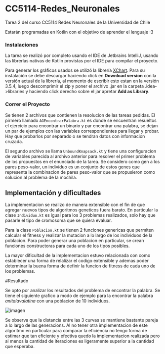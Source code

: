 # CC5114-Redes_Neuronales
Tarea 2 del curso CC5114 Redes Neuronales de la Universidad de Chile

Estarán programadas en Kotlin con el objetivo de aprender el lenguaje :3

### Instalaciones
La tarea se realizó por completo usando el IDE de Jetbrains IntelliJ, usando las librerías nativas de Kotlin provistas 
por el IDE para compilar el proyecto.

Para generar los gráficos usados se utilizó la librería [XChart](https://knowm.org/open-source/XChart/). Para su instalación
se debe descargar haciendo click en __Download version__ con la versión actual de la librería, al momento de escribir 
esto estan en la versión 3.5.4, luego descomprimir el zip y poner el archivo .jar en la carpeta .idea->libraries y haciendo click 
derecho sobre el jar apretar __Add as Library__.

### Correr el Proyecto
Se tienen 2 archivos que contienen la resolucion de las tareas pedidas. El pirmero llamado
`AGEncontrarPalabra.kt` es donde se encuentran resueltos el ejercicio para encontrar un binario
y par encontrar una palabra, se dejan un par de ejemplos con las variables correspondientes
para llegar y probar. Hay que probarlos por separado o se tendran datos con informacion cruzada.

El segundo archivo se llama `UnboundKnapsack.kt` y tiene una configuracion de variables parecida al archivo
anterior para resolver el primer problema de los propuestos en el enunciado de la tarea. Se considero como gen 
a los pares peso-valor, un individuo es un conjunto de estos genes que representa la combinacion de pares
peso-valor que se propusieron como solucion al problema de la mochila.

## Implementación y dificultades
La implementacion se realizo de manera extensible con el fin de que agregar
nuevos tipos de algoritmos geneticos fuera barato. En particular la clase `Individuo.kt` 
es igual para los 3 problemas realizados, solo hay que pasarle el tipo de cromosoma que se quiera evaluar. 

Para la clase `Poblacion.kt` se tienen 2 funciones genericas que permiten calcular el fitness y realizar la
mutacion a lo largo de los individuos de la poblacion. Para poder generar una poblacion en particular, se crean
funciones constructoras para cada uno de los tipos posibles.

La mayor dificultad de la implementacion estuvo relacionada con como establecer una forma de relalizar
el codigo extensible y ademas poder determinar la buena forma de definir la funcion de fitness de cada uno de los
problemas.

#Resultado

Se opto por analizar los resultados del problema de encontrar la palabra. Se tiene el siguiente grafico a modo de ejemplo 
para la encontrar la palabra *anitalavalatina* con una poblacion de 10 individuos.

 ![imagen](Tarea2/Assets/char.png "Minimo, maximo y promedio de evolucion del algoritmo")
 
 Se observa que la distancia entre las 3 curvas se mantiene bastante pareja a lo largo de las 
 generacions. Al no tener otra implementacion de este algoritmo en particular para comparar la eficiencia
 no tengo forma de estimar que tan eficiente y efectiva quedo la implementacion realizada
 pero al menos la cantidad de iteraciones es ligeramente superior a la cantidad que esperaba.
  